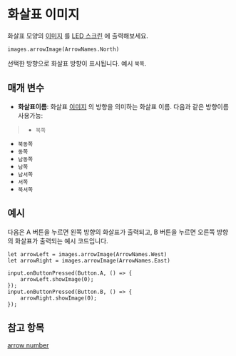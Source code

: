 # 화살표 이미지

화살표 모양의 [이미지](/reference/images/image) 를 [LED 스크린](/device/screen) 에 출력해보세요.

```sig
images.arrowImage(ArrowNames.North)
```

선택한 방향으로 화살표 방향이 표시됩니다. 예시 `북쪽`.

## 매개 변수

* **화살표이름**: 화살표 [이미지](/reference/images/image) 의 방향을 의미하는 화살표 이름. 다음과 같은 방향이름 사용가능:

> * `북쪽`

* `북동쪽`
* `동쪽`
* `남동쪽`
* `남쪽`
* `남서쪽`
* `서쪽`
* `북서쪽`

## 예시

다음은 A 버튼을 누르면 왼쪽 방향의 화살표가 출력되고, B 버튼을 누르면 오른쪽 방향의 화살표가 출력되는 예시 코드입니다.

```blocks
let arrowLeft = images.arrowImage(ArrowNames.West)
let arrowRight = images.arrowImage(ArrowNames.East)

input.onButtonPressed(Button.A, () => {
    arrowLeft.showImage(0);
});
input.onButtonPressed(Button.B, () => {
    arrowRight.showImage(0);
});
```

## 참고 항목

[arrow number](/reference/images/arrow-number)